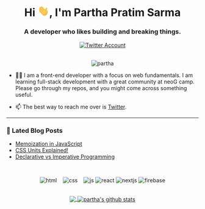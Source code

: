 <h1 align="center">Hi <img src="https://raw.githubusercontent.com/ABSphreak/ABSphreak/master/gifs/Hi.gif" width="30px">, I'm Partha Pratim Sarma</h1>
<h3 align="center">A developer who likes building and breaking things.</h3>

<div align=center>
<!--   <a href="https://www.linkedin.com/in/sadanandpai/"><img src="https://cdn.worldvectorlogo.com/logos/linkedin-icon-2.svg" title="Linkedin" alt="Linkedin Account" width="30"/></a> -->
  <a href="https://twitter.com/partha_sarma8"><img src="https://cdn.worldvectorlogo.com/logos/twitter-6.svg" title="Twitter" alt="Twitter Account" width="40"/></a>
  <br><br>
 <p><img src="https://komarev.com/ghpvc/?username=partha8" alt="partha" /></p>
</div>

- 👨‍💻 I am a front-end developer with a focus on web fundamentals. I am learning full-stack development with a great community at neoG camp. 
Please go through my repos, and you might come across something useful.

- 📫 The best way to reach me over is [Twitter](https://twitter.com/partha_sarma8). 
<!-- - You can also send me a mail to parthasarma34@gmail.com. -->
---
### :closed_book: Lated Blog Posts
<!-- BLOG-POST-LIST:START -->
- [Memoization in JavaScript](https://parthasarma.hashnode.dev/memoization-in-javascript)
- [CSS Units Explained!](https://parthasarma.hashnode.dev/css-units-explained)
- [Declarative vs Imperative Programming](https://parthasarma.hashnode.dev/declarative-vs-imperative-programming)
<!-- BLOG-POST-LIST:END -->

<!-- - ⚡ To read my blog post, checkout []() -->

<br>

<p align="center">
  <img src="https://upload.wikimedia.org/wikipedia/commons/thumb/6/61/HTML5_logo_and_wordmark.svg/2048px-HTML5_logo_and_wordmark.svg.png" alt="html" width="auto" height="40">&nbsp;&nbsp;&nbsp;
  <img src='https://upload.wikimedia.org/wikipedia/commons/thumb/d/d5/CSS3_logo_and_wordmark.svg/1200px-CSS3_logo_and_wordmark.svg.png' alt="css" width="auto" height="40">&nbsp;&nbsp;&nbsp;
  <img src='https://upload.wikimedia.org/wikipedia/commons/6/6a/JavaScript-logo.png' height='40' width='auto' alt="js">
  <img src="https://upload.wikimedia.org/wikipedia/commons/thumb/a/a7/React-icon.svg/1280px-React-icon.svg.png" alt="react" width="auto" height="40"/>
  <img src="https://ui-lib.com/blog/wp-content/uploads/2021/12/nextjs-boilerplate-logo.png" alt="nextjs" width="auto" height="40"/>
  <img src="https://seeklogo.com/images/F/firebase-logo-402F407EE0-seeklogo.com.png" alt="firebase" width="auto" height="40"/>
  
<p align="center">
  
<br>
  
<a href="https://github.com/partha8/github-readme-stats">
  <img align="center" src="https://github-readme-stats.vercel.app/api/top-langs/?username=partha8&theme=radical&hide=glsl,python" />
</a>
<a href="https://github.com/partha8/github-readme-stats">
  <img align="center" src="https://github-readme-stats.vercel.app/api?username=partha8&show_icons=true&theme=radical&line_height=27" alt="partha's github stats" />
</a>
 
<br>
  
<!--   <a href="https://git.io/streak-stats">
  <img align="center" src="http://github-readme-streak-stats.herokuapp.com?user=partha8&theme=radical&hide_border=true&date_format=M%20j%5B%2C%20Y%5D" alt="partha's github stats" />
</a> -->


